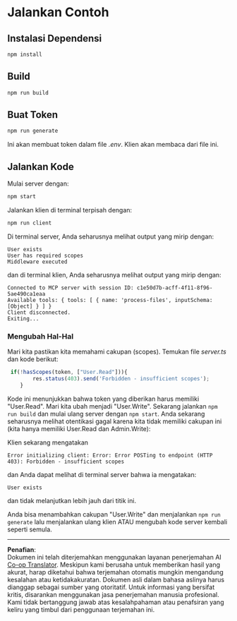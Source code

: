 <!--
CO_OP_TRANSLATOR_METADATA:
{
  "original_hash": "3880d89fa60abc699e1a17a82ae514ef",
  "translation_date": "2025-10-07T01:23:42+00:00",
  "source_file": "03-GettingStarted/11-simple-auth/solution/typescript/README.md",
  "language_code": "id"
}
-->
# Jalankan Contoh

## Instalasi Dependensi

```sh
npm install
```

## Build

```sh
npm run build
```

## Buat Token

```sh
npm run generate
```

Ini akan membuat token dalam file *.env*. Klien akan membaca dari file ini.

## Jalankan Kode

Mulai server dengan:

```sh
npm start
```

Jalankan klien di terminal terpisah dengan:

```sh
npm run client
```

Di terminal server, Anda seharusnya melihat output yang mirip dengan:

```text
User exists
User has required scopes
Middleware executed
```

dan di terminal klien, Anda seharusnya melihat output yang mirip dengan:

```text
Connected to MCP server with session ID: c1e50d7b-acff-4f11-8f96-5ae490ca1eaa
Available tools: { tools: [ { name: 'process-files', inputSchema: [Object] } ] }
Client disconnected.
Exiting...
```

### Mengubah Hal-Hal

Mari kita pastikan kita memahami cakupan (scopes). Temukan file *server.ts* dan kode berikut:

```typescript
 if(!hasScopes(token, ["User.Read"])){
        res.status(403).send('Forbidden - insufficient scopes');
    }
```

Kode ini menunjukkan bahwa token yang diberikan harus memiliki "User.Read". Mari kita ubah menjadi "User.Write". Sekarang jalankan `npm run build` dan mulai ulang server dengan `npm start`. Anda sekarang seharusnya melihat otentikasi gagal karena kita tidak memiliki cakupan ini (kita hanya memiliki User.Read dan Admin.Write):

Klien sekarang mengatakan

```text
Error initializing client: Error: Error POSTing to endpoint (HTTP 403): Forbidden - insufficient scopes
```

dan Anda dapat melihat di terminal server bahwa ia mengatakan:

```text
User exists
```

dan tidak melanjutkan lebih jauh dari titik ini.

Anda bisa menambahkan cakupan "User.Write" dan menjalankan `npm run generate` lalu menjalankan ulang klien ATAU mengubah kode server kembali seperti semula.

---

**Penafian**:  
Dokumen ini telah diterjemahkan menggunakan layanan penerjemahan AI [Co-op Translator](https://github.com/Azure/co-op-translator). Meskipun kami berusaha untuk memberikan hasil yang akurat, harap diketahui bahwa terjemahan otomatis mungkin mengandung kesalahan atau ketidakakuratan. Dokumen asli dalam bahasa aslinya harus dianggap sebagai sumber yang otoritatif. Untuk informasi yang bersifat kritis, disarankan menggunakan jasa penerjemahan manusia profesional. Kami tidak bertanggung jawab atas kesalahpahaman atau penafsiran yang keliru yang timbul dari penggunaan terjemahan ini.